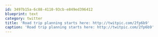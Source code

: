 ```yaml
---
id: 3497b15a-6c88-4110-93cb-e849ed396412
blueprint: text
category: twitter
title: 'Road trip planning starts here: http://twitpic.com/2fp6b9'
caption: 'Road trip planning starts here: http://twitpic.com/2fp6b9'
---
```


